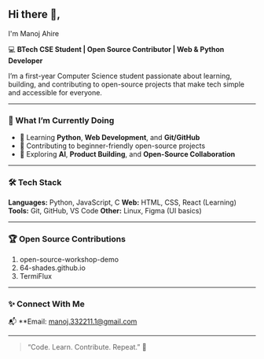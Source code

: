 ## Hi there 👋,
I'm Manoj Ahire

💻 **BTech CSE Student | Open Source Contributor | Web & Python Developer**

I’m a first-year Computer Science student passionate about learning, building, and contributing to open-source projects that make tech simple and accessible for everyone.

---

### 🚀 What I’m Currently Doing

* 🌱 Learning **Python**, **Web Development**, and **Git/GitHub**
* 🤝 Contributing to beginner-friendly open-source projects
* 🧠 Exploring **AI**, **Product Building**, and **Open-Source Collaboration**

---

### 🛠️ Tech Stack

**Languages:** Python, JavaScript, C
**Web:** HTML, CSS, React (Learning)
**Tools:** Git, GitHub, VS Code
**Other:** Linux, Figma (UI basics)

---

### 🏆 Open Source Contributions

1. open-source-workshop-demo
2. 64-shades.github.io
3. TermiFlux


---

### ✨ Connect With Me

📬 **Email: manoj.332211.1@gmail.com

---

> “Code. Learn. Contribute. Repeat.” 🚀


<!--
**ManojAhire/ManojAhire** is a ✨ _special_ ✨ repository because its `README.md` (this file) appears on your GitHub profile.

Here are some ideas to get you started:

- 🔭 I’m currently working on ...
- 🌱 I’m currently learning ...
- 👯 I’m looking to collaborate on ...
- 🤔 I’m looking for help with ...
- 💬 Ask me about ...
- 📫 How to reach me: ...
- 😄 Pronouns: ...
- ⚡ Fun fact: ...
-->
